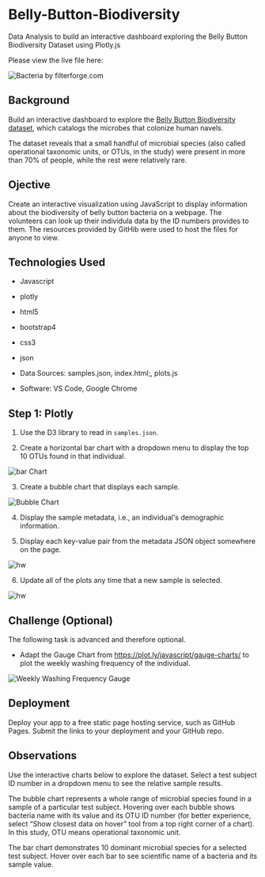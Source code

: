# Belly-Button-Biodiversity
Data Analysis to build an interactive dashboard exploring the Belly Button Biodiversity Dataset using Plotly.js

Please view the live file here:


![Bacteria by filterforge.com](Images/bacteria.jpg)
## Background

Build an interactive dashboard to explore the [Belly Button Biodiversity dataset](http://robdunnlab.com/projects/belly-button-biodiversity/), which catalogs the microbes that colonize human navels.

The dataset reveals that a small handful of microbial species (also called operational taxonomic units, or OTUs, in the study) were present in more than 70% of people, while the rest were relatively rare.

## Ojective

Create an interactive visualization using JavaScript to display information about the biodiversity of belly button bacteria on a webpage. The volunteers can look up their individula data by the ID numbers provides to them. The resources provided by GitHib were used to host the files for anyone to view.

## Technologies Used
* Javascript
* plotly
* html5
* bootstrap4
* css3
* json 

* Data Sources: samples.json, index.html;, plots.js
* Software: VS Code, Google Chrome

## Step 1: Plotly

1. Use the D3 library to read in `samples.json`.

2. Create a horizontal bar chart with a dropdown menu to display the top 10 OTUs found in that individual.

![bar Chart](Images/hw01.png)

3. Create a bubble chart that displays each sample.

![Bubble Chart](Images/bubble_chart.png)

4. Display the sample metadata, i.e., an individual's demographic information.

5. Display each key-value pair from the metadata JSON object somewhere on the page.

![hw](Images/hw03.png)

6. Update all of the plots any time that a new sample is selected.

![hw](Images/hw02.png)

## Challenge (Optional)

The following task is advanced and therefore optional.

* Adapt the Gauge Chart from <https://plot.ly/javascript/gauge-charts/> to plot the weekly washing frequency of the individual.

![Weekly Washing Frequency Gauge](Images/gauge.png)

## Deployment

Deploy your app to a free static page hosting service, such as GitHub Pages. Submit the links to your deployment and your GitHub repo.

## Observations
Use the interactive charts below to explore the dataset. Select a test subject ID number in a dropdown menu to see the relative sample results.

The bubble chart represents a whole range of microbial species found in a sample of a particular test subject. Hovering over each bubble shows bacteria name with its value and its OTU ID number (for better experience, select “Show closest data on hover” tool from a top right corner of a chart). In this study, OTU means operational taxonomic unit.

The bar chart demonstrates 10 dominant microbial species for a selected test subject. Hover over each bar to see scientific name of a bacteria and its sample value.